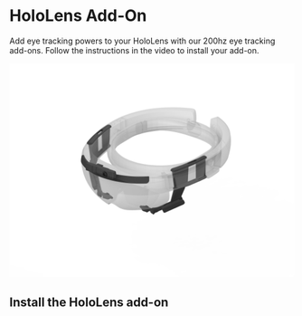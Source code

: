 # HoloLens Add-On
Add eye tracking powers to your HoloLens with our 200hz eye tracking add-ons. Follow the instructions in the video to install your add-on.

![HoloLens Add-On](./hololens_w120_e200b.png)

## Install the HoloLens add-on

<Youtube src="nvNjlKp9-co"/>
